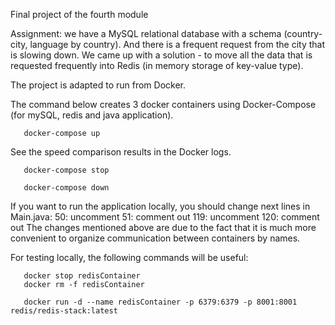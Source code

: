 Final project of the fourth module

Assignment: we have a MySQL relational database with a schema (country-city, language by country). And there is a frequent request from the city that is slowing down. We came up with a solution - to move all the data that is requested frequently into Redis (in memory storage of key-value type).

The project is adapted to run from Docker.

The command below creates 3 docker containers using Docker-Compose (for mySQL, redis and java application). 
```shell
   docker-compose up
```

See the speed comparison results in the Docker logs.

```shell
   docker-compose stop
```
```shell
   docker-compose down
```

If you want to run the application locally, you should change next lines in Main.java:
50:  uncomment
51:  comment out
119: uncomment
120: comment out
The changes mentioned above are due to the fact that it is much more convenient to organize communication between containers by names.

For testing locally, the following commands will be useful:
```shell
   docker stop redisContainer
   docker rm -f redisContainer
```
```shell
   docker run -d --name redisContainer -p 6379:6379 -p 8001:8001 redis/redis-stack:latest
```
